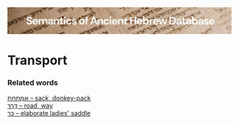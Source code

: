 <html><body><img id="banner" src="../../images/banners/banner.png" alt="banner" /></body></html>

# **Transport**


### Related words
[אַמְתַּחַת – sack, donkey-pack](../words/2amthachath.md)<br>[דֶּרֶךְ – road, way](../words/derek.md)<br>[כַּר – elaborate ladies' saddle](../words/kar_1.md)<br>